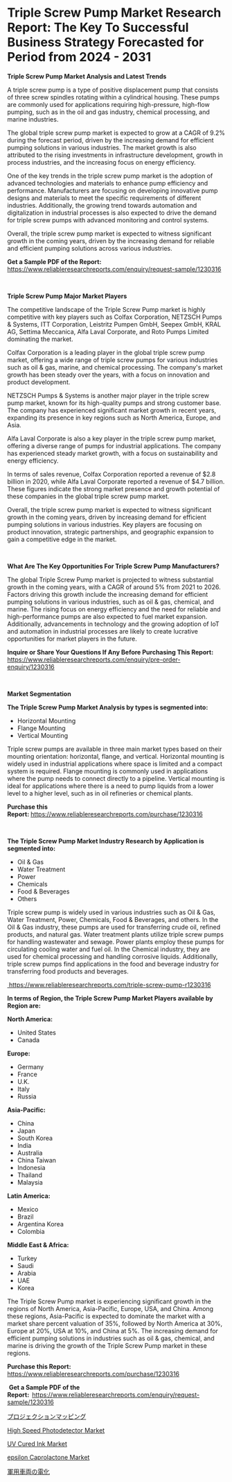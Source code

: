 <p><h1>Triple Screw Pump Market Research Report: The Key To Successful Business Strategy Forecasted for Period from 2024 - 2031</h1></p><p><strong>Triple Screw Pump Market Analysis and Latest Trends</strong></p>
<p><p>A triple screw pump is a type of positive displacement pump that consists of three screw spindles rotating within a cylindrical housing. These pumps are commonly used for applications requiring high-pressure, high-flow pumping, such as in the oil and gas industry, chemical processing, and marine industries.</p><p>The global triple screw pump market is expected to grow at a CAGR of 9.2% during the forecast period, driven by the increasing demand for efficient pumping solutions in various industries. The market growth is also attributed to the rising investments in infrastructure development, growth in process industries, and the increasing focus on energy efficiency.</p><p>One of the key trends in the triple screw pump market is the adoption of advanced technologies and materials to enhance pump efficiency and performance. Manufacturers are focusing on developing innovative pump designs and materials to meet the specific requirements of different industries. Additionally, the growing trend towards automation and digitalization in industrial processes is also expected to drive the demand for triple screw pumps with advanced monitoring and control systems.</p><p>Overall, the triple screw pump market is expected to witness significant growth in the coming years, driven by the increasing demand for reliable and efficient pumping solutions across various industries.</p></p>
<p><strong>Get a Sample PDF of the Report:&nbsp;</strong> <a href="https://www.reliableresearchreports.com/enquiry/request-sample/1230316">https://www.reliableresearchreports.com/enquiry/request-sample/1230316</a></p>
<p>&nbsp;</p>
<p><strong>Triple Screw Pump Major Market Players</strong></p>
<p><p>The competitive landscape of the Triple Screw Pump market is highly competitive with key players such as Colfax Corporation, NETZSCH Pumps & Systems, ITT Corporation, Leistritz Pumpen GmbH, Seepex GmbH, KRAL AG, Settima Meccanica, Alfa Laval Corporate, and Roto Pumps Limited dominating the market.</p><p>Colfax Corporation is a leading player in the global triple screw pump market, offering a wide range of triple screw pumps for various industries such as oil & gas, marine, and chemical processing. The company's market growth has been steady over the years, with a focus on innovation and product development.</p><p>NETZSCH Pumps & Systems is another major player in the triple screw pump market, known for its high-quality pumps and strong customer base. The company has experienced significant market growth in recent years, expanding its presence in key regions such as North America, Europe, and Asia.</p><p>Alfa Laval Corporate is also a key player in the triple screw pump market, offering a diverse range of pumps for industrial applications. The company has experienced steady market growth, with a focus on sustainability and energy efficiency.</p><p>In terms of sales revenue, Colfax Corporation reported a revenue of $2.8 billion in 2020, while Alfa Laval Corporate reported a revenue of $4.7 billion. These figures indicate the strong market presence and growth potential of these companies in the global triple screw pump market.</p><p>Overall, the triple screw pump market is expected to witness significant growth in the coming years, driven by increasing demand for efficient pumping solutions in various industries. Key players are focusing on product innovation, strategic partnerships, and geographic expansion to gain a competitive edge in the market.</p></p>
<p>&nbsp;</p>
<p><strong>What Are The Key Opportunities For Triple Screw Pump Manufacturers?</strong></p>
<p><p>The global Triple Screw Pump market is projected to witness substantial growth in the coming years, with a CAGR of around 5% from 2021 to 2026. Factors driving this growth include the increasing demand for efficient pumping solutions in various industries, such as oil & gas, chemical, and marine. The rising focus on energy efficiency and the need for reliable and high-performance pumps are also expected to fuel market expansion. Additionally, advancements in technology and the growing adoption of IoT and automation in industrial processes are likely to create lucrative opportunities for market players in the future.</p></p>
<p><strong>Inquire or Share Your Questions If Any Before Purchasing This Report:</strong> <a href="https://www.reliableresearchreports.com/enquiry/pre-order-enquiry/1230316">https://www.reliableresearchreports.com/enquiry/pre-order-enquiry/1230316</a></p>
<p>&nbsp;</p>
<p><strong>Market Segmentation</strong></p>
<p><strong>The Triple Screw Pump Market Analysis by types is segmented into:</strong></p>
<p><ul><li>Horizontal Mounting</li><li>Flange Mounting</li><li>Vertical Mounting</li></ul></p>
<p><p>Triple screw pumps are available in three main market types based on their mounting orientation: horizontal, flange, and vertical. Horizontal mounting is widely used in industrial applications where space is limited and a compact system is required. Flange mounting is commonly used in applications where the pump needs to connect directly to a pipeline. Vertical mounting is ideal for applications where there is a need to pump liquids from a lower level to a higher level, such as in oil refineries or chemical plants.</p></p>
<p><strong>Purchase this Report:&nbsp;</strong><a href="https://www.reliableresearchreports.com/purchase/1230316">https://www.reliableresearchreports.com/purchase/1230316</a></p>
<p>&nbsp;</p>
<p><strong>The Triple Screw Pump Market Industry Research by Application is segmented into:</strong></p>
<p><ul><li>Oil & Gas</li><li>Water Treatment</li><li>Power</li><li>Chemicals</li><li>Food & Beverages</li><li>Others</li></ul></p>
<p><p>Triple screw pump is widely used in various industries such as Oil & Gas, Water Treatment, Power, Chemicals, Food & Beverages, and others. In the Oil & Gas industry, these pumps are used for transferring crude oil, refined products, and natural gas. Water treatment plants utilize triple screw pumps for handling wastewater and sewage. Power plants employ these pumps for circulating cooling water and fuel oil. In the Chemical industry, they are used for chemical processing and handling corrosive liquids. Additionally, triple screw pumps find applications in the food and beverage industry for transferring food products and beverages.</p></p>
<p><a href="https://www.reliableresearchreports.com/triple-screw-pump-r1230316">&nbsp;https://www.reliableresearchreports.com/triple-screw-pump-r1230316</a></p>
<p><strong>In terms of Region, the Triple Screw Pump Market Players available by Region are:</strong></p>
<p>
    <p> <strong> North America: </strong>
        <ul>
            <li>United States</li>
            <li>Canada</li>
        </ul>
        </p> 
    <p> <strong> Europe: </strong>
        <ul>
            <li>Germany</li>
            <li>France</li>
            <li>U.K.</li>
            <li>Italy</li>
            <li>Russia</li>
        </ul>
        </p> 
    <p> <strong> Asia-Pacific: </strong>
        <ul>
            <li>China</li>
            <li>Japan</li>
            <li>South Korea</li>
            <li>India</li>
            <li>Australia</li>
            <li>China Taiwan</li>
            <li>Indonesia</li>
            <li>Thailand</li>
            <li>Malaysia</li>
        </ul>
        </p> 
    <p> <strong> Latin America: </strong>
        <ul>
            <li>Mexico</li>
            <li>Brazil</li>
            <li>Argentina Korea</li>
            <li>Colombia</li>
        </ul>
        </p> 
    <p> <strong> Middle East & Africa: </strong>
        <ul>
            <li>Turkey</li>
            <li>Saudi</li>
            <li>Arabia</li>
            <li>UAE</li>
            <li>Korea</li>
        </ul>
    </p>
    </p>
<p><p>The Triple Screw Pump market is experiencing significant growth in the regions of North America, Asia-Pacific, Europe, USA, and China. Among these regions, Asia-Pacific is expected to dominate the market with a market share percent valuation of 35%, followed by North America at 30%, Europe at 20%, USA at 10%, and China at 5%. The increasing demand for efficient pumping solutions in industries such as oil & gas, chemical, and marine is driving the growth of the Triple Screw Pump market in these regions.</p></p>
<p><strong>Purchase this Report: </strong><a href="https://www.reliableresearchreports.com/purchase/1230316">https://www.reliableresearchreports.com/purchase/1230316</a></p>
<p>&nbsp;<strong>Get a Sample PDF of the Report:&nbsp;&nbsp;</strong><a href="https://www.reliableresearchreports.com/enquiry/request-sample/1230316">https://www.reliableresearchreports.com/enquiry/request-sample/1230316</a></p>
<p><strong></strong></p>
<p><p><a href="https://github.com/zekaoe592392/Market-Research-Report-List-1/blob/main/933270230847.md">プロジェクションマッピング</a></p><p><a href="https://github.com/yemakinde/Market-Research-Report-List-2/blob/main/high-speed-photodetector-market.md">High Speed Photodetector Market</a></p><p><a href="https://issuu.com/reportprime-2/docs/uv-cured-ink-market-size-2030.pptx">UV Cured Ink Market</a></p><p><a href="https://www.linkedin.com/pulse/epsilon-caprolactone-market-challenges-opportunities-growth-drivers-ratcf?trackingId=ikjoiT2JXREuRgq4lolKQg%3D%3D">epsilon Caprolactone Market</a></p><p><a href="https://github.com/LeanneBruen2023/Market-Research-Report-List-1/blob/main/515053130846.md">軍用車両の電化</a></p></p>